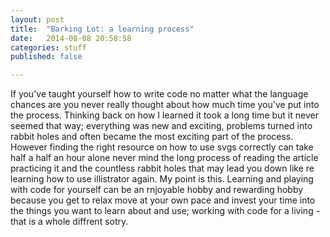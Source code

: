 ```yaml
---
layout: post
title:  "Barking Lot: a learning process"
date:   2014-08-08 20:58:58
categories: stuff
published: false

---
```


If you've taught yourself how to write code no matter what the language chances are you never really thought about how much time you've put into the process. Thinking back on how I learned it took a long time but it never seemed that way; everything was new and exciting, problems turned into rabbit holes and often became the most exciting part of the process.  However finding the right resource on how to use svgs correctly can take half a half an hour alone never mind the long process of reading the article practicing it and the countless rabbit holes that may lead you down like re learning how to use illistrator again. My point is this. Learning and playing with code for yourself can be an rnjoyable hobby and rewarding hobby because you get to relax move at your own pace and invest your time into the things you want to learn about and use; working with code for a living - that is a whole diffrent sotry. 
